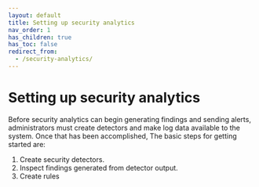 ```yaml
---
layout: default
title: Setting up security analytics
nav_order: 1
has_children: true
has_toc: false
redirect_from:
  - /security-analytics/
---
```


# Setting up security analytics

Before security analytics can begin generating findings and sending alerts, administrators must create detectors and make log data available to the system. Once that has been accomplished, The basic steps for getting started are:

1. Create security detectors.
1. Inspect findings generated from detector output.
1.  Create rules



